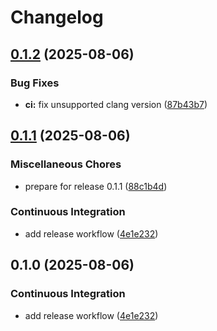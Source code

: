 # Changelog

## [0.1.2](https://github.com/andreiltd/picoforge/compare/v0.1.1...v0.1.2) (2025-08-06)


### Bug Fixes

* **ci:** fix unsupported clang version ([87b43b7](https://github.com/andreiltd/picoforge/commit/87b43b722ddf63b4d501abb582521d9436adff1d))

## [0.1.1](https://github.com/andreiltd/picoforge/compare/v0.1.0...v0.1.1) (2025-08-06)


### Miscellaneous Chores

* prepare for release 0.1.1 ([88c1b4d](https://github.com/andreiltd/picoforge/commit/88c1b4d024d03b91bc73390c6c3abb5382bd7336))


### Continuous Integration

* add release workflow ([4e1e232](https://github.com/andreiltd/picoforge/commit/4e1e23228bc0a5ca1dfcab90c99911252cb24018))

## 0.1.0 (2025-08-06)


### Continuous Integration

* add release workflow ([4e1e232](https://github.com/andreiltd/picoforge/commit/4e1e23228bc0a5ca1dfcab90c99911252cb24018))
